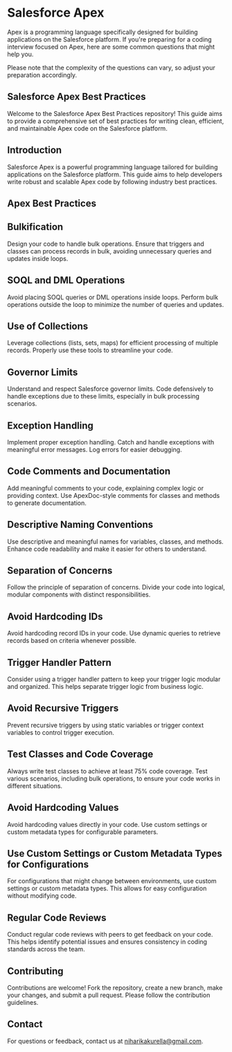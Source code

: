 # Salesforce Apex

Apex is a programming language specifically designed for building applications on the Salesforce platform. If you're preparing for a coding interview focused on Apex, here are some common questions that might help you.

Please note that the complexity of the questions can vary, so adjust your preparation accordingly.

## Salesforce Apex Best Practices
Welcome to the Salesforce Apex Best Practices repository! This guide aims to provide a comprehensive set of best practices for writing clean, efficient, and maintainable Apex code on the Salesforce platform.

## Introduction
Salesforce Apex is a powerful programming language tailored for building applications on the Salesforce platform. This guide aims to help developers write robust and scalable Apex code by following industry best practices.

## Apex Best Practices

## Bulkification
Design your code to handle bulk operations. Ensure that triggers and classes can process records in bulk, avoiding unnecessary queries and updates inside loops.

## SOQL and DML Operations
Avoid placing SOQL queries or DML operations inside loops. Perform bulk operations outside the loop to minimize the number of queries and updates.

## Use of Collections
Leverage collections (lists, sets, maps) for efficient processing of multiple records. Properly use these tools to streamline your code.

## Governor Limits
Understand and respect Salesforce governor limits. Code defensively to handle exceptions due to these limits, especially in bulk processing scenarios.

## Exception Handling
Implement proper exception handling. Catch and handle exceptions with meaningful error messages. Log errors for easier debugging.

## Code Comments and Documentation
Add meaningful comments to your code, explaining complex logic or providing context. Use ApexDoc-style comments for classes and methods to generate documentation.

## Descriptive Naming Conventions
Use descriptive and meaningful names for variables, classes, and methods. Enhance code readability and make it easier for others to understand.

## Separation of Concerns
Follow the principle of separation of concerns. Divide your code into logical, modular components with distinct responsibilities.

## Avoid Hardcoding IDs
Avoid hardcoding record IDs in your code. Use dynamic queries to retrieve records based on criteria whenever possible.

## Trigger Handler Pattern
Consider using a trigger handler pattern to keep your trigger logic modular and organized. This helps separate trigger logic from business logic.

## Avoid Recursive Triggers
Prevent recursive triggers by using static variables or trigger context variables to control trigger execution.

## Test Classes and Code Coverage
Always write test classes to achieve at least 75% code coverage. Test various scenarios, including bulk operations, to ensure your code works in different situations.

## Avoid Hardcoding Values
Avoid hardcoding values directly in your code. Use custom settings or custom metadata types for configurable parameters.

## Use Custom Settings or Custom Metadata Types for Configurations
For configurations that might change between environments, use custom settings or custom metadata types. This allows for easy configuration without modifying code.

## Regular Code Reviews
Conduct regular code reviews with peers to get feedback on your code. This helps identify potential issues and ensures consistency in coding standards across the team.

## Contributing
Contributions are welcome! Fork the repository, create a new branch, make your changes, and submit a pull request. Please follow the contribution guidelines.

## Contact
For questions or feedback, contact us at niharikakurella@gmail.com.







